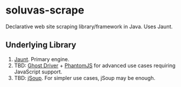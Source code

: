 # soluvas-scrape
Declarative web site scraping library/framework in Java. Uses Jaunt.

## Underlying Library

1. [Jaunt](http://jaunt-api.com/). Primary engine.
2. TBD: [Ghost Driver](https://github.com/detro/ghostdriver) + [PhantomJS](http://phantomjs.org/) for advanced use cases requiring JavaScript support.
3. TBD: [jSoup](http://jsoup.org). For simpler use cases, jSoup may be enough.
